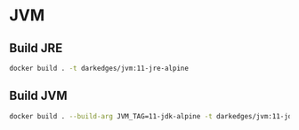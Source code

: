 # JVM

## Build JRE

```bash
docker build . -t darkedges/jvm:11-jre-alpine
```

## Build JVM

```bash
docker build . --build-arg JVM_TAG=11-jdk-alpine -t darkedges/jvm:11-jdk-alpine
```
